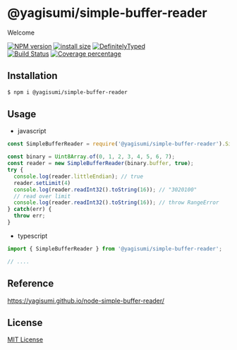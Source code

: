 # @yagisumi/simple-buffer-reader

Welcome

[![NPM version][npm-image]][npm-url] [![install size][packagephobia-image]][packagephobia-url] [![DefinitelyTyped][dts-image]][dts-url]  
[![Build Status][travis-image]][travis-url] [![Coverage percentage][coveralls-image]][coveralls-url]

## Installation

```sh
$ npm i @yagisumi/simple-buffer-reader
```

## Usage

- javascript

```js
const SimpleBufferReader = require('@yagisumi/simple-buffer-reader').SimpleBufferReader;

const binary = Uint8Array.of(0, 1, 2, 3, 4, 5, 6, 7);
const reader = new SimpleBufferReader(binary.buffer, true);
try {
  console.log(reader.littleEndian); // true
  reader.setLimit(4)
  console.log(reader.readInt32().toString(16)); // "3020100"
  // read over limit
  console.log(reader.readInt32().toString(16)); // throw RangeError
} catch(err) {
  throw err;
}
```

- typescript

```ts
import { SimpleBufferReader } from '@yagisumi/simple-buffer-reader';

// ....
```

## Reference

https://yagisumi.github.io/node-simple-buffer-reader/

## License

[MIT License](https://opensource.org/licenses/MIT)

[npm-image]: https://img.shields.io/npm/v/@yagisumi/simple-buffer-reader.svg?style=flat-square
[npm-url]: https://npmjs.org/package/@yagisumi/simple-buffer-reader
[packagephobia-image]: https://flat.badgen.net/packagephobia/install/@yagisumi/simple-buffer-reader
[packagephobia-url]: https://packagephobia.now.sh/result?p=@yagisumi/simple-buffer-reader
[travis-image]: https://img.shields.io/travis/yagisumi/node-simple-buffer-reader.svg?style=flat-square
[travis-url]: https://travis-ci.org/yagisumi/node-simple-buffer-reader
[coveralls-image]: https://img.shields.io/coveralls/yagisumi/node-simple-buffer-reader.svg?style=flat-square
[coveralls-url]: https://coveralls.io/github/yagisumi/node-simple-buffer-reader?branch=master
[dts-image]: https://img.shields.io/badge/DefinitelyTyped-.d.ts-blue.svg?style=flat-square
[dts-url]: http://definitelytyped.org
